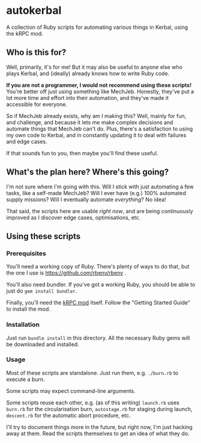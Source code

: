 # autokerbal

A collection of Ruby scripts for automating various things in Kerbal, using the kRPC mod.

## Who is this for?

Well, primarily, it's for me!  But it may also be useful to anyone else who plays Kerbal, and (ideally) already knows how to write Ruby code.

**If you are not a programmer, I would not recommend using these scripts!**  You're better off just using something like MechJeb.  Honestly, they've put a lot more time and effort into their automation, and they've made it accessible for everyone.

So if MechJeb already exists, why am I making this?  Well, mainly for fun, and challenge, and because it lets me make complex decisions and automate things that MechJeb can't do.  Plus, there's a satisfaction to using my own code to Kerbal, and in constantly updating it to deal with failures and edge cases.

If that sounds fun to you, then maybe you'll find these useful.

## What's the plan here?  Where's this going?

I'm not sure where I'm going with this.  Will I stick with just automating a few tasks, like a self-made MechJeb?  Will I ever have (e.g.) 100% automated supply missions?  Will I eventually automate *everything*?  No idea!

That said, the scripts here are usable *right now*, and are being continuously improved as I discover edge cases, optimisations, etc.

## Using these scripts

### Prerequisites

You'll need a working copy of Ruby.  There's plenty of ways to do that, but the one I use is https://github.com/rbenv/rbenv .

You'll also need bundler.  If you've got a working Ruby, you should be able to just do `gem install bundler`.

Finally, you'll need the [kRPC mod](https://krpc.github.io/krpc/) itself.  Follow the "Getting Started Guide" to install the mod.

### Installation

Just run `bundle install` in this directory.  All the necessary Ruby gems will be downloaded and installed.

### Usage

Most of these scripts are standalone.  Just run them, e.g. `./burn.rb` to execute a burn.

Some scripts may expect command-line arguments.  

Some scripts reuse each other, e.g. (as of this writing) `launch.rb` uses `burn.rb` for the circularisation burn, `autostage.rb` for staging during launch, `descent.rb` for the automatic abort procedure, etc.

I'll try to document things more in the future, but right now, I'm just hacking away at them.  Read the scripts themselves to get an idea of what they do.

